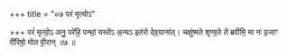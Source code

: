 +++
title = "०७ परं मृत्योऽ"

+++
परं॑ मृत्यो॒ऽ अनु॒ परे॑हि॒ पन्थां॒ यस्ते॑ऽ अ॒न्यऽ इत॑रो देव॒याना॑त्। चक्षु॑ष्मते शृण्व॒ते ते॑ ब्रवीमि॒ मा नः॑ प्र॒जाꣳ री॑रिषो॒ मोत वी॒रान् ॥७ ॥